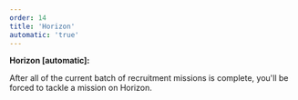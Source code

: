 ```yaml
---
order: 14
title: 'Horizon'
automatic: 'true'
---
```


**Horizon \[automatic\]:**

After all of the current batch of recruitment missions is complete, you'll be forced to tackle a mission on Horizon.
